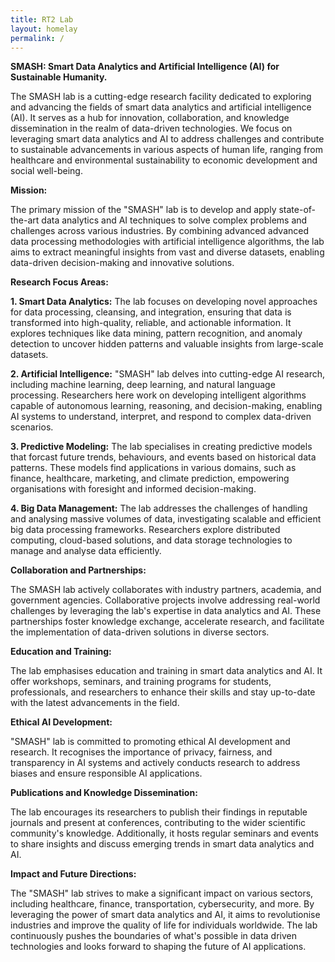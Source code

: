 ```yaml
---
title: RT2 Lab
layout: homelay
permalink: /
---
```


**SMASH: Smart Data Analytics and Artificial Intelligence (AI) for Sustainable Humanity.**

The SMASH lab is a cutting-edge research facility dedicated to exploring and advancing the fields of smart data analytics and artificial intelligence (AI). It serves as a hub for innovation, collaboration, and knowledge dissemination in the realm of data-driven technologies. We focus on leveraging smart data analytics and AI to address challenges and contribute to sustainable advancements in various aspects of human life, ranging from healthcare and environmental sustainability to economic development and social well-being.

**Mission:**

The primary mission of the "SMASH" lab is to develop and apply state-of-the-art data analytics and AI techniques to solve complex problems and challenges across various industries. By combining advanced advanced data processing methodologies with artificial intelligence algorithms, the lab aims to extract meaningful insights from vast and diverse datasets, enabling data-driven decision-making and innovative solutions.

**Research Focus Areas:**

**1. Smart Data Analytics:** The lab focuses on developing novel approaches for data processing, cleansing, and integration, ensuring that data is transformed into high-quality, reliable, and actionable information. It explores techniques like data mining, pattern recognition, and anomaly detection to uncover hidden patterns and valuable insights from large-scale datasets.

**2. Artificial Intelligence:** "SMASH" lab delves into cutting-edge AI research, including machine learning, deep learning, and natural language processing. Researchers here work on developing intelligent algorithms capable of autonomous learning, reasoning, and decision-making, enabling AI systems to understand, interpret, and respond to complex data-driven scenarios.

**3. Predictive Modeling:** The lab specialises in creating predictive models that forcast future trends, behaviours, and events based on historical data patterns. These models find applications in various domains, such as finance, healthcare, marketing, and climate prediction, empowering organisations with foresight and informed decision-making.

**4. Big Data Management:** The lab addresses the challenges of handling and analysing massive volumes of data, investigating scalable and efficient big data processing frameworks. Researchers explore distributed computing, cloud-based solutions, and data storage technologies to manage and analyse data efficiently.

**Collaboration and Partnerships:** 

The SMASH lab actively collaborates with industry partners, academia, and government agencies. Collaborative projects involve addressing real-world challenges by leveraging the lab's expertise in data analytics and AI. These partnerships foster knowledge exchange, accelerate research, and facilitate the implementation of data-driven solutions in diverse sectors. 

**Education and Training:**

The lab emphasises education and training in smart data analytics and AI. It offer workshops, seminars, and training programs for students, professionals, and researchers to enhance their skills and stay up-to-date with the latest advancements in the field.

**Ethical AI Development:**

"SMASH" lab is committed to promoting ethical AI development and research. It recognises the importance of privacy, fairness, and transparency in AI systems and actively conducts research to address biases and ensure responsible AI applications.

**Publications and Knowledge Dissemination:**

The lab encourages its researchers to publish their findings in reputable journals and present at conferences, contributing to the wider scientific community's knowledge. Additionally, it hosts regular seminars and events to share insights and discuss emerging trends in smart data analytics and AI.

**Impact and Future Directions:**

The "SMASH" lab strives to make a significant impact on various sectors, including healthcare, finance, transportation, cybersecurity, and more. By leveraging the power of smart data analytics and AI, it aims to revolutionise industries and improve the quality of life for individuals worldwide. The lab continuously pushes the boundaries of what's possible in data driven technologies and looks forward to shaping the future of AI applications. 
